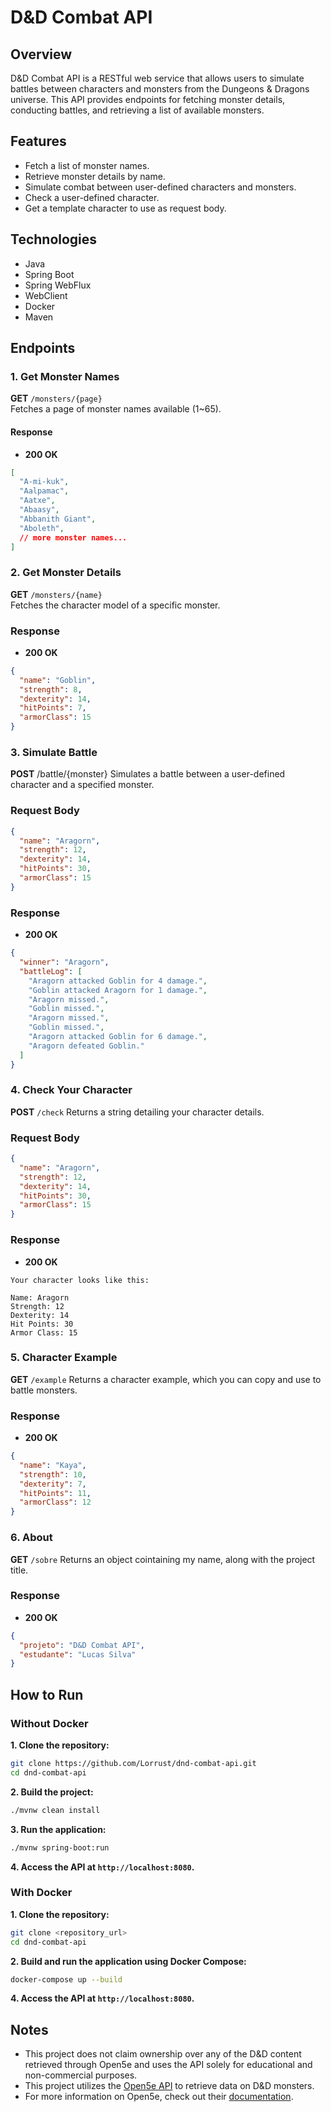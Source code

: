 # D&D Combat API

## Overview
D&D Combat API is a RESTful web service that allows users to simulate battles between characters and monsters from the Dungeons & Dragons universe.
This API provides endpoints for fetching monster details, conducting battles, and retrieving a list of available monsters.

## Features
- Fetch a list of monster names.
- Retrieve monster details by name.
- Simulate combat between user-defined characters and monsters.
- Check a user-defined character.
- Get a template character to use as request body.

## Technologies
- Java
- Spring Boot
- Spring WebFlux
- WebClient
- Docker
- Maven

## Endpoints

### 1. Get Monster Names
**GET** `/monsters/{page}`  
Fetches a page of monster names available (1~65).

#### Response
- **200 OK**
```json
[
  "A-mi-kuk",
  "Aalpamac",
  "Aatxe",
  "Abaasy",
  "Abbanith Giant",
  "Aboleth",
  // more monster names...
]
```

### 2. Get Monster Details
**GET** `/monsters/{name}`  
Fetches the character model of a specific monster.

### Response
- **200 OK**
```json
{
  "name": "Goblin",
  "strength": 8,
  "dexterity": 14,
  "hitPoints": 7,
  "armorClass": 15
}
```

### 3. Simulate Battle
**POST** /battle/{monster}
Simulates a battle between a user-defined character and a specified monster.

### Request Body

```json
{
  "name": "Aragorn",
  "strength": 12,
  "dexterity": 14,
  "hitPoints": 30,
  "armorClass": 15
}
```

### Response
- **200 OK**
```json
{
  "winner": "Aragorn",
  "battleLog": [
    "Aragorn attacked Goblin for 4 damage.",
    "Goblin attacked Aragorn for 1 damage.",
    "Aragorn missed.",
    "Goblin missed.",
    "Aragorn missed.",
    "Goblin missed.",
    "Aragorn attacked Goblin for 6 damage.",
    "Aragorn defeated Goblin."
  ]
}
```

### 4. Check Your Character
**POST** `/check`
Returns a string detailing your character details.

### Request Body

```json
{
  "name": "Aragorn",
  "strength": 12,
  "dexterity": 14,
  "hitPoints": 30,
  "armorClass": 15
}
```

### Response
- **200 OK**
```
Your character looks like this:

Name: Aragorn
Strength: 12
Dexterity: 14
Hit Points: 30
Armor Class: 15
```

### 5. Character Example
**GET** `/example`
Returns a character example, which you can copy and use to battle monsters.

### Response
- **200 OK**
```json
{
  "name": "Kaya",
  "strength": 10,
  "dexterity": 7,
  "hitPoints": 11,
  "armorClass": 12
}
```

### 6. About
**GET** `/sobre`
Returns an object cointaining my name, along with the project title.

### Response
- **200 OK**
```json
{
  "projeto": "D&D Combat API",
  "estudante": "Lucas Silva"
}
```

## How to Run

### Without Docker

**1. Clone the repository:**
```bash
git clone https://github.com/Lorrust/dnd-combat-api.git
cd dnd-combat-api
```

**2. Build the project:**

```bash
./mvnw clean install
```

**3. Run the application:**
```bash
./mvnw spring-boot:run
```

**4. Access the API at `http://localhost:8080`.**

### With Docker

**1. Clone the repository:**
```bash
git clone <repository_url>
cd dnd-combat-api
```

**2. Build and run the application using Docker Compose:**
```bash
docker-compose up --build
```

**4. Access the API at `http://localhost:8080`.**

## Notes
- This project does not claim ownership over any of the D&D content retrieved through Open5e and uses the API solely for educational and non-commercial purposes.
- This project utilizes the [Open5e API](https://api.open5e.com/) to retrieve data on D&D monsters.
- For more information on Open5e, check out their [documentation](https://open5e.com/).
